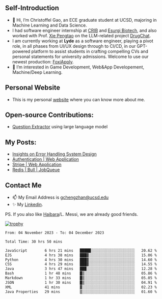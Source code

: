 ## Self-Introduction
- 👋 Hi, I’m Christoffel Gao, an ECE graduate student at UCSD, majoring in Machine Learning and Data Science.
- I had software engineer internship at [CRIB](https://www.linkedin.com/company/trycrib/) and [Esurgi Biotech](https://myesurgi.com/), and also worked with Prof. [Xie Pengtao](https://pengtaoxie.github.io/) on the LLM-related project [DrugChat](https://github.com/UCSD-AI4H/drugchat).
- I am currently working at **Lyde** as a software engineer, playing a pivot role, in all phases from UI/UX design through to CI/CD, in our GPT-powered platform to assist students in crafting compelling CVs and personal statements for university admissions. Welcome to use our newest production: [FoxiApply](https://lyde.io).
- 👀 I’m interested in Game Development, Web&App Developement, Machine/Deep Learning.

## Personal Website
-  This is my personal [website](https://gaochengzhan.netlify.app/) where you can know more about me.

## Open-source Contributions:
- [Question Extractor](https://github.com/nestordemeure/question_extractor) using large language model

## My Posts:
- [Insights on Error Handling System Design](https://gaochengzhan.netlify.app/post/error-handling/)
- [Authentication | Web Application](https://gaochengzhan.netlify.app/post/authentication/)
- [Stripe | Web Application](https://gaochengzhan.netlify.app/post/stripe/)
- [Redis | Bull | JobQueue](https://gaochengzhan.netlify.app/post/job-queue/)

## Contact Me
- 📫 My Email Address is gchengzhan@ucsd.edu
- ✨ My [Linkedin](https://www.linkedin.com/in/chengzhan-christoffel-gao/).

PS. If you also like [Haibara](https://www.detectiveconanworld.com/wiki/Ai_Haibara)/L. Messi, we are already good friends.

[![trophy](https://github-profile-trophy.vercel.app/?username=gaochengzhan&theme=flat&row=1&margin-w=12)](https://github.com/ryo-ma/github-profile-trophy)

<!--START_SECTION:waka-->

```txt
From: 04 November 2023 - To: 04 December 2023

Total Time: 30 hrs 50 mins

JavaScript        6 hrs 21 mins   █████░░░░░░░░░░░░░░░░░░░░   20.62 %
EJS               4 hrs 38 mins   ███▓░░░░░░░░░░░░░░░░░░░░░   15.06 %
Python            4 hrs 30 mins   ███▓░░░░░░░░░░░░░░░░░░░░░   14.60 %
CSS               4 hrs 29 mins   ███▓░░░░░░░░░░░░░░░░░░░░░   14.55 %
Java              3 hrs 47 mins   ███░░░░░░░░░░░░░░░░░░░░░░   12.28 %
Bash              1 hr 48 mins    █▒░░░░░░░░░░░░░░░░░░░░░░░   05.86 %
Markdown          1 hr 33 mins    █▒░░░░░░░░░░░░░░░░░░░░░░░   05.05 %
JSON              1 hr 30 mins    █▒░░░░░░░░░░░░░░░░░░░░░░░   04.91 %
XML               41 mins         ▓░░░░░░░░░░░░░░░░░░░░░░░░   02.23 %
Java Properties   29 mins         ▒░░░░░░░░░░░░░░░░░░░░░░░░   01.60 %
```

<!--END_SECTION:waka-->

<!---
gaochengzhan/gaochengzhan is a ✨ special ✨ repository because its `README.md` (this file) appears on your GitHub profile.
You can click the Preview link to take a look at your changes.
--->
